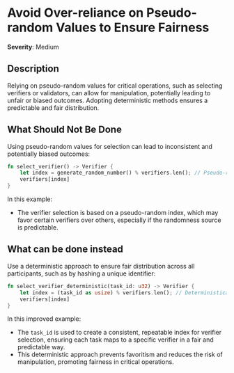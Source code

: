# Avoid Over-reliance on Pseudo-random Values to Ensure Fairness

**Severity**: Medium

## Description

Relying on pseudo-random values for critical operations, such as selecting verifiers or validators, can allow for
manipulation, potentially leading to unfair or biased outcomes. Adopting deterministic methods ensures a predictable and
fair distribution.

## What Should Not Be Done

Using pseudo-random values for selection can lead to inconsistent and potentially biased outcomes:

```rust
fn select_verifier() -> Verifier {
    let index = generate_random_number() % verifiers.len(); // Pseudo-randomly selects a verifier
    verifiers[index]
}
```

In this example:

- The verifier selection is based on a pseudo-random index, which may favor certain verifiers over others, especially if
  the randomness source is predictable.

## What can be done instead

Use a deterministic approach to ensure fair distribution across all participants, such as by hashing a unique
identifier:

```rust
fn select_verifier_deterministic(task_id: u32) -> Verifier {
    let index = (task_id as usize) % verifiers.len(); // Deterministically selects a verifier based on task ID
    verifiers[index]
}
```

In this improved example:

- The `task_id` is used to create a consistent, repeatable index for verifier selection, ensuring each task maps to a
  specific verifier in a fair and predictable way.
- This deterministic approach prevents favoritism and reduces the risk of manipulation, promoting fairness in critical
  operations.
